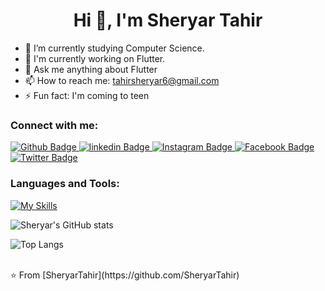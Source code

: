  <h1 align="center">Hi 👋, I'm Sheryar Tahir</h1>

- 🔭 I’m currently studying Computer Science.
- 🌱 I'm currently working on Flutter.
- 💬 Ask me anything about Flutter 
- 📫 How to reach me: tahirsheryar6@gmail.com
- ⚡ Fun fact: I'm coming to teen
  
### Connect with me:
<div id="badges">
  <a href="https://github.com/SheryarTahir">
    <img src="https://img.shields.io/badge/Github-white?style=for-the-badge&logo=Github&logoColor=black" alt="Github Badge"/>
  </a>
   <a href="https://www.linkedin.com/in/sheryar-tahir-b0549724a/">
    <img src="https://img.shields.io/badge/linkedin-blue?style=for-the-badge&logo=linkedin&logoColor=white" alt="linkedin Badge"/>
  </a>
   <a href="https://www.instagram.com/im.s.h.e.r/">
    <img src="https://img.shields.io/badge/Instagram-Royalblue?style=for-the-badge&logo=instagram&logoColor=white" alt="Instagram Badge"/>
  </a>
   <a href="https://www.facebook.com/sheryar.tahir.180/">
    <img src="https://img.shields.io/badge/Facebook-blue?style=for-the-badge&logo=facebook&logoColor=white" alt="Facebook Badge"/>
  </a>
   <a href="https://twitter.com/SheryarTahir24">
    <img src="https://img.shields.io/badge/Twitter-blue?style=for-the-badge&logo=twitter&logoColor=white" alt="Twitter Badge"/>
  </a>
</div>

### Languages and Tools:
[![My Skills](https://skillicons.dev/icons?i=flutter,dart,firebase,github,git,postman,figma,c,cpp,java,line=5)](https://skillicons.dev)

![Sheryar's GitHub stats](https://github-readme-stats.vercel.app/api?username=SheryarTahir&show_icons=true&theme=dark)

![Top Langs](https://github-readme-stats.vercel.app/api/top-langs/?username=SheryarTahir&theme=dark)


<br>
⭐️ From [SheryarTahir](https://github.com/SheryarTahir)
